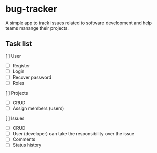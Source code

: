 # bug-tracker

A simple app to track issues related to software development and help teams manange their projects.

## Task list

[ ] User

- [ ] Register
- [ ] Login
- [ ] Recover password
- [ ] Roles

[ ] Projects

- [ ] CRUD
- [ ] Assign members (users)

[ ] Issues

- [ ] CRUD
- [ ] User (developer) can take the responsibility over the issue
- [ ] Comments
- [ ] Status history
